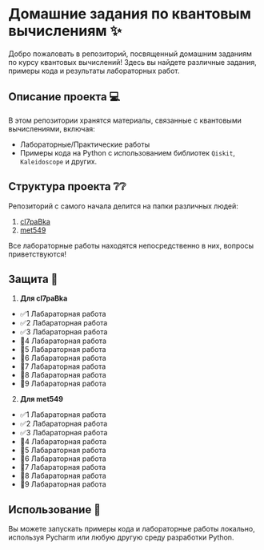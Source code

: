 # Домашние задания по квантовым вычислениям ✨

Добро пожаловать в репозиторий, посвященный домашним заданиям по курсу квантовых вычислений! Здесь вы найдете различные задания, примеры кода и результаты лабораторных работ.


## Описание проекта 💻
В этом репозитории хранятся материалы, связанные с квантовыми вычислениями, включая:
- Лабораторные/Практические работы
- Примеры кода на Python с использованием библиотек `Qiskit`, `Kaleidoscope` и других.

## Структура проекта ❔❔
Репозиторий с самого начала делится на папки различных людей: 

1. [cl7paBka](https://github.com/cl7paBka)
2. [met549](https://github.com/met549)

Все лабораторные работы находятся непосредственно в них, вопросы приветствуются!

## Защита 📖
1. **Для cl7paBka**
- ✅1 Лабараторная работа
- ✅2 Лабараторная работа
- ✅3 Лабараторная работа
- 🔨4 Лабараторная работа
- 🔨5 Лабараторная работа
- 🔨6 Лабараторная работа
- 🔨7 Лабараторная работа
- 🔨8 Лабараторная работа
- 🔨9 Лабараторная работа

2. **Для met549**
- ✅1 Лабараторная работа
- ✅2 Лабараторная работа
- ✅3 Лабараторная работа
- 🔨4 Лабараторная работа
- 🔨5 Лабараторная работа
- 🔨6 Лабараторная работа
- 🔨7 Лабараторная работа
- 🔨8 Лабараторная работа
- 🔨9 Лабараторная работа

## Использование 🚀
Вы можете запускать примеры кода и лабораторные работы локально, используя Pycharm или любую другую среду разработки Python.


